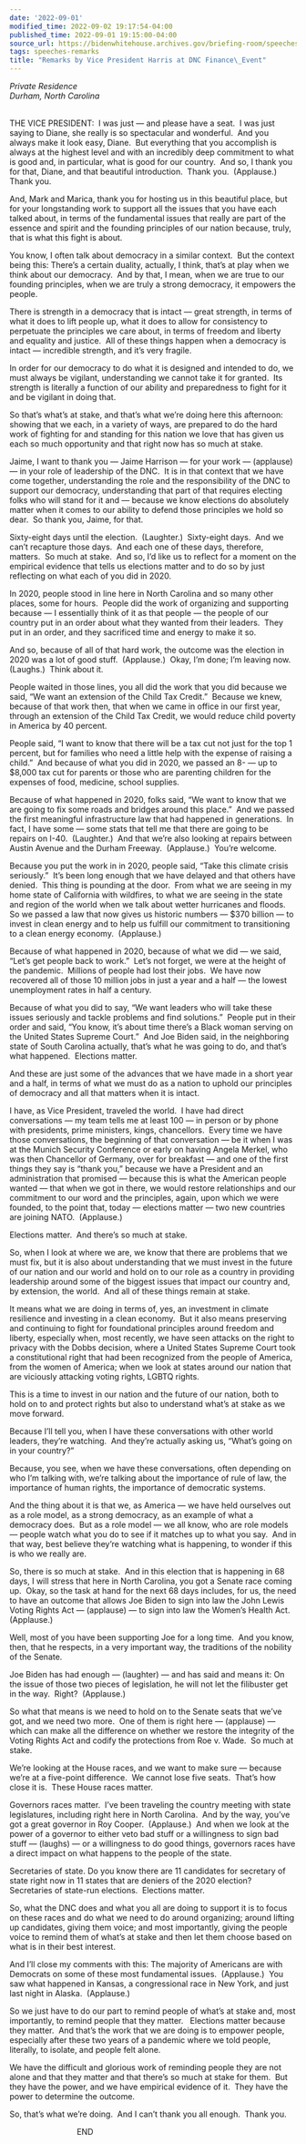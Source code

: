 ```yaml
---
date: '2022-09-01'
modified_time: 2022-09-02 19:17:54-04:00
published_time: 2022-09-01 19:15:00-04:00
source_url: https://bidenwhitehouse.archives.gov/briefing-room/speeches-remarks/2022/09/01/remarks-by-vice-president-harris-at-dnc-finance-event/
tags: speeches-remarks
title: "Remarks by Vice President Harris at DNC Finance\_Event"
---
```

 
*Private Residence  
Durham, North Carolina*  
 

THE VICE PRESIDENT:  I was just — and please have a seat.  I was just
saying to Diane, she really is so spectacular and wonderful.  And you
always make it look easy, Diane.  But everything that you accomplish is
always at the highest level and with an incredibly deep commitment to
what is good and, in particular, what is good for our country.  And so,
I thank you for that, Diane, and that beautiful introduction.  Thank
you.  (Applause.)  Thank you.

And, Mark and Marica, thank you for hosting us in this beautiful place,
but for your longstanding work to support all the issues that you have
each talked about, in terms of the fundamental issues that really are
part of the essence and spirit and the founding principles of our nation
because, truly, that is what this fight is about. 

You know, I often talk about democracy in a similar context.  But the
context being this: There’s a certain duality, actually, I think, that’s
at play when we think about our democracy.  And by that, I mean, when we
are true to our founding principles, when we are truly a strong
democracy, it empowers the people. 

There is strength in a democracy that is intact — great strength, in
terms of what it does to lift people up, what it does to allow for
consistency to perpetuate the principles we care about, in terms of
freedom and liberty and equality and justice.  All of these things
happen when a democracy is intact — incredible strength, and it’s very
fragile. 

In order for our democracy to do what it is designed and intended to do,
we must always be vigilant, understanding we cannot take it for
granted.  Its strength is literally a function of our ability and
preparedness to fight for it and be vigilant in doing that.  

So that’s what’s at stake, and that’s what we’re doing here this
afternoon: showing that we each, in a variety of ways, are prepared to
do the hard work of fighting for and standing for this nation we love
that has given us each so much opportunity and that right now has so
much at stake.  

Jaime, I want to thank you — Jaime Harrison — for your work — (applause)
— in your role of leadership of the DNC.  It is in that context that we
have come together, understanding the role and the responsibility of the
DNC to support our democracy, understanding that part of that requires
electing folks who will stand for it and — because we know elections do
absolutely matter when it comes to our ability to defend those
principles we hold so dear.  So thank you, Jaime, for that. 

Sixty-eight days until the election.  (Laughter.)  Sixty-eight days. 
And we can’t recapture those days.  And each one of these days,
therefore, matters.  So much at stake.  And so, I’d like us to reflect
for a moment on the empirical evidence that tells us elections matter
and to do so by just reflecting on what each of you did in 2020. 

In 2020, people stood in line here in North Carolina and so many other
places, some for hours.  People did the work of organizing and
supporting because — I essentially think of it as that people — the
people of our country put in an order about what they wanted from their
leaders.  They put in an order, and they sacrificed time and energy to
make it so. 

And so, because of all of that hard work, the outcome was the election
in 2020 was a lot of good stuff.  (Applause.)  Okay, I’m done; I’m
leaving now.  (Laughs.)  Think about it. 

People waited in those lines, you all did the work that you did because
we said, “We want an extension of the Child Tax Credit.”  Because we
knew, because of that work then, that when we came in office in our
first year, through an extension of the Child Tax Credit, we would
reduce child poverty in America by 40 percent.

People said, “I want to know that there will be a tax cut not just for
the top 1 percent, but for families who need a little help with the
expense of raising a child.”  And because of what you did in 2020, we
passed an 8- — up to $8,000 tax cut for parents or those who are
parenting children for the expenses of food, medicine, school supplies. 

Because of what happened in 2020, folks said, “We want to know that we
are going to fix some roads and bridges around this place.”  And we
passed the first meaningful infrastructure law that had happened in
generations.  In fact, I have some — some stats that tell me that there
are going to be repairs on I-40.  (Laughter.)  And that we’re also
looking at repairs between Austin Avenue and the Durham Freeway. 
(Applause.)  You’re welcome. 

Because you put the work in in 2020, people said, “Take this climate
crisis seriously.”  It’s been long enough that we have delayed and that
others have denied.  This thing is pounding at the door.  From what we
are seeing in my home state of California with wildfires, to what we are
seeing in the state and region of the world when we talk about wetter
hurricanes and floods.  So we passed a law that now gives us historic
numbers — $370 billion — to invest in clean energy and to help us
fulfill our commitment to transitioning to a clean energy economy. 
(Applause.)

Because of what happened in 2020, because of what we did — we said,
“Let’s get people back to work.”  Let’s not forget, we were at the
height of the pandemic.  Millions of people had lost their jobs.  We
have now recovered all of those 10 million jobs in just a year and a
half — the lowest unemployment rates in half a century. 

Because of what you did to say, “We want leaders who will take these
issues seriously and tackle problems and find solutions.”  People put in
their order and said, “You know, it’s about time there’s a Black woman
serving on the United States Supreme Court.”  And Joe Biden said, in the
neighboring state of South Carolina actually, that’s what he was going
to do, and that’s what happened.  Elections matter. 

And these are just some of the advances that we have made in a short
year and a half, in terms of what we must do as a nation to uphold our
principles of democracy and all that matters when it is intact. 

I have, as Vice President, traveled the world.  I have had direct
conversations — my team tells me at least 100 — in person or by phone
with presidents, prime ministers, kings, chancellors.  Every time we
have those conversations, the beginning of that conversation — be it
when I was at the Munich Security Conference or early on having Angela
Merkel, who was then Chancellor of Germany, over for breakfast — and one
of the first things they say is “thank you,” because we have a President
and an administration that promised — because this is what the American
people wanted — that when we got in there, we would restore
relationships and our commitment to our word and the principles, again,
upon which we were founded, to the point that, today — elections matter
— two new countries are joining NATO.  (Applause.) 

Elections matter.  And there’s so much at stake. 

So, when I look at where we are, we know that there are problems that we
must fix, but it is also about understanding that we must invest in the
future of our nation and our world and hold on to our role as a country
in providing leadership around some of the biggest issues that impact
our country and, by extension, the world.  And all of these things
remain at stake. 

It means what we are doing in terms of, yes, an investment in climate
resilience and investing in a clean economy.  But it also means
preserving and continuing to fight for foundational principles around
freedom and liberty, especially when, most recently, we have seen
attacks on the right to privacy with the Dobbs decision, where a United
States Supreme Court took a constitutional right that had been
recognized from the people of America, from the women of America; when
we look at states around our nation that are viciously attacking voting
rights, LGBTQ rights.

This is a time to invest in our nation and the future of our nation,
both to hold on to and protect rights but also to understand what’s at
stake as we move forward.

Because I’ll tell you, when I have these conversations with other world
leaders, they’re watching.  And they’re actually asking us, “What’s
going on in your country?”  
  
Because, you see, when we have these conversations, often depending on
who I’m talking with, we’re talking about the importance of rule of law,
the importance of human rights, the importance of democratic systems.  
  
And the thing about it is that we, as America — we have held ourselves
out as a role model, as a strong democracy, as an example of what a
democracy does.  But as a role model — we all know, who are role models
— people watch what you do to see if it matches up to what you say.  And
in that way, best believe they’re watching what is happening, to wonder
if this is who we really are.  
  
So, there is so much at stake.  And in this election that is
happening in 68 days, I will stress that here in North Carolina, you got
a Senate race coming up.  Okay, so the task at hand for the next 68 days
includes, for us, the need to have an outcome that allows Joe Biden to
sign into law the John Lewis Voting Rights Act — (applause) — to sign
into law the Women’s Health Act.  (Applause.)  
  
Well, most of you have been supporting Joe for a long time.  And you
know, then, that he respects, in a very important way, the traditions of
the nobility of the Senate.  
  
Joe Biden has had enough — (laughter) — and has said and means it: On
the issue of those two pieces of legislation, he will not let the
filibuster get in the way.  Right?  (Applause.)  
  
So what that means is we need to hold on to the Senate seats that we’ve
got, and we need two more.  One of them is right here — (applause) —
which can make all the difference on whether we restore the integrity of
the Voting Rights Act and codify the protections from Roe v. Wade.  So
much at stake.    
  
We’re looking at the House races, and we want to make sure — because
we’re at a five-point difference.  We cannot lose five seats.  That’s
how close it is.  These House races matter.    
  
Governors races matter.  I’ve been traveling the country meeting with
state legislatures, including right here in North Carolina.  And by the
way, you’ve got a great governor in Roy Cooper.  (Applause.)  And when
we look at the power of a governor to either veto bad stuff or a
willingness to sign bad stuff — (laughs) — or a willingness to do good
things, governors races have a direct impact on what happens to the
people of the state.  
  
Secretaries of state. Do you know there are 11 candidates for secretary
of state right now in 11 states that are deniers of the 2020 election? 
Secretaries of state-run elections.  Elections matter.  
  
So, what the DNC does and what you all are doing to support it is to
focus on these races and do what we need to do around organizing; around
lifting up candidates, giving them voice; and most importantly, giving
the people voice to remind them of what’s at stake and then let them
choose based on what is in their best interest.  
  
And I’ll close my comments with this: The majority of Americans are with
Democrats on some of these most fundamental issues.  (Applause.)  You
saw what happened in Kansas, a congressional race in New York, and just
last night in Alaska.  (Applause.)  
  
So we just have to do our part to remind people of what’s at stake and,
most importantly, to remind people that they matter.   Elections matter
because they matter.  And that’s the work that we are doing is to
empower people, especially after these two years of a pandemic where we
told people, literally, to isolate, and people felt alone.  
  
We have the difficult and glorious work of reminding people they are not
alone and that they matter and that there’s so much at stake for them. 
But they have the power, and we have empirical evidence of it.  They
have the power to determine the outcome.  
  
So, that’s what we’re doing.  And I can’t thank you all enough.  Thank
you.  
  
                              END  
